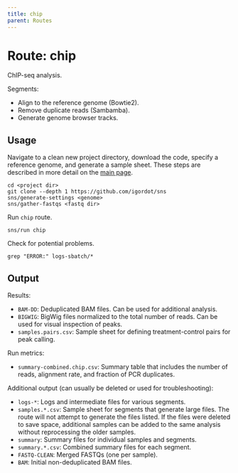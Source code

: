 ```yaml
---
title: chip
parent: Routes
---
```


# Route: chip

ChIP-seq analysis.

Segments:

* Align to the reference genome (Bowtie2).
* Remove duplicate reads (Sambamba).
* Generate genome browser tracks.

## Usage

Navigate to a clean new project directory, download the code, specify a reference genome, and generate a sample sheet.
These steps are described in more detail on the [main page](https://github.com/igordot/sns).

```
cd <project dir>
git clone --depth 1 https://github.com/igordot/sns
sns/generate-settings <genome>
sns/gather-fastqs <fastq dir>
```

Run `chip` route.

```
sns/run chip
```

Check for potential problems.

```
grep "ERROR:" logs-sbatch/*
```

## Output

Results:

* `BAM-DD`: Deduplicated BAM files. Can be used for additional analysis.
* `BIGWIG`: BigWig files normalized to the total number of reads. Can be used for visual inspection of peaks.
* `samples.pairs.csv`: Sample sheet for defining treatment-control pairs for peak calling.

Run metrics:

* `summary-combined.chip.csv`: Summary table that includes the number of reads, alignment rate, and fraction of PCR duplicates.

Additional output (can usually be deleted or used for troubleshooting):

* `logs-*`: Logs and intermediate files for various segments.
* `samples.*.csv`: Sample sheet for segments that generate large files. The route will not attempt to generate the files listed. If the files were deleted to save space, additional samples can be added to the same analysis without reprocessing the older samples.
* `summary`: Summary files for individual samples and segments.
* `summary.*.csv`: Combined summary files for each segment.
* `FASTQ-CLEAN`: Merged FASTQs (one per sample).
* `BAM`: Initial non-deduplicated BAM files.
